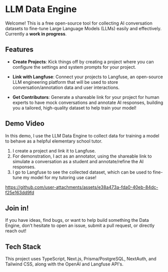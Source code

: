# LLM Data Engine

Welcome! This is a free open-source tool for collecting AI conversation datasets to fine-tune Large Language Models (LLMs) easily and effectively. Currently a **work in progress**.

## Features

- **Create Projects**: Kick things off by creating a project where you can configure the settings and system prompts for your project.
  
- **Link with Langfuse**: Connect your projects to Langfuse, an open-source LLM engineering platform that will be used to store conversation/annotation data and user interactions.
    
- **Get Contributors**: Generate a shareable link for your project for human experts to have mock conversations and annotate AI responses, building you a tailored, high-quality dataset to help train your model!

## Demo Video

In this demo, I use the LLM Data Engine to collect data for training a model to behave as a helpful elementary school tutor. 
1. I create a project and link it to Langfuse.
2. For demonstration, I act as an annotator, using the shareable link to simulate a conversation as a student and annotate/refine the AI responses.
3. I go to Langfuse to see the collected dataset, which can be used to fine-tune my model for my tutoring use case!

https://github.com/user-attachments/assets/e38a473a-fda0-40eb-84dc-f25e163dd9fd

## Join in!

If you have ideas, find bugs, or want to help build something the Data Engine, don’t hesitate to open an issue, submit a pull request, or directly reach out!

## Tech Stack

This project uses TypeScript, Next.js, Prisma/PostgreSQL, NextAuth, and Tailwind CSS, along with the OpenAI and Langfuse API's.
